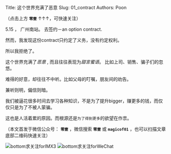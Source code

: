 Title:  这个世界充满了恶意
Slug:  01_contract
Authors: Poon



（点击上方 **`零壹`** ↑↑↑，可快速关注）

5.15 ， 广州南站。 去签约－an option contract. 

然而，我发现这份contract只约定了义务，没有约定权利。

所以我拒绝了。

这个世界充满了*恶意* , 而且往往表现为*甜言蜜语*。 比如上司、销售、骗子们的忽悠。

难得的好意，却往往不中听。比如父母的叮嘱，朋友间的劝告。

兼听则明，偏信则暗。

我们被逼花很多时间去学习各种知识，不是为了提升bigger，赚更多的钱，而仅仅只是为了不被人蒙骗。

这也是人活着累的原因。而根源还是`为了得到更多`的欲望在作祟。

（本文首发于微信公众号： **`零壹`** ，微信搜索 **`零壹`** 或 **`magicof01`** ，也可以扫描文章底部二维码快速关注）

![bottom求关注forIMX3](http://www.imx3.com/img/weixin_bi_common/sdr_code_tree_01.png)
![bottom求关注forWeChat](https://mmbiz.qlogo.cn/mmbiz/4nvtcdfOq5YlCGvb34PQjdBC22yOGTOBVC52yRcjkVicxnJ7YcWXQulc8icUB124wxprq0nY4ULiaZffT4P5AGLcg/0?wx_fmt=png)

